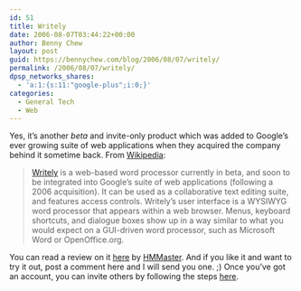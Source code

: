 ```yaml
---
id: 51
title: Writely
date: 2006-08-07T03:44:22+00:00
author: Benny Chew
layout: post
guid: https://bennychew.com/blog/2006/08/07/writely/
permalink: /2006/08/07/writely/
dpsp_networks_shares:
  - 'a:1:{s:11:"google-plus";i:0;}'
categories:
  - General Tech
  - Web
---
```

Yes, it&#8217;s another _beta_ and invite-only product which was added to Google&#8217;s ever growing suite of web applications when they acquired the company behind it sometime back. From <a target="_blank" href="http://en.wikipedia.org/wiki/Writely">Wikipedia</a>:

> <a target="_blank" href="http://www.writely.com/">Writely</a> is a web-based word processor currently in beta, and soon to be integrated into Google&#8217;s suite of web applications (following a 2006 acquisition). It can be used as a collaborative text editing suite, and features access controls. Writely&#8217;s user interface is a WYSIWYG word processor that appears within a web browser. Menus, keyboard shortcuts, and dialogue boxes show up in a way similar to what you would expect on a GUI-driven word processor, such as Microsoft Word or OpenOffice.org.

You can read a review on it <a target="_blank" href="http://www.khimhoe.net/2006/08/02/18/">here</a> by <a target="_blank" href="http://www.khimhoe.net/">HMMaster</a>. And if you like it and want to try it out, post a comment here and I will send you one. ;) Once you&#8217;ve got an account, you can invite others by following the steps <a target="_blank" href="http://forum.lowyat.net/index.php?showtopic=321157">here</a>.